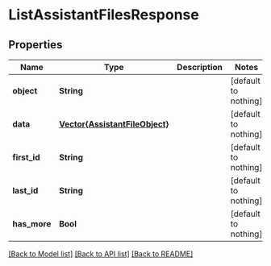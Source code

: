 # ListAssistantFilesResponse


## Properties
Name | Type | Description | Notes
------------ | ------------- | ------------- | -------------
**object** | **String** |  | [default to nothing]
**data** | [**Vector{AssistantFileObject}**](AssistantFileObject.md) |  | [default to nothing]
**first_id** | **String** |  | [default to nothing]
**last_id** | **String** |  | [default to nothing]
**has_more** | **Bool** |  | [default to nothing]


[[Back to Model list]](../README.md#models) [[Back to API list]](../README.md#api-endpoints) [[Back to README]](../README.md)



